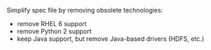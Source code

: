 Simplify spec file by removing obsolete technologies:
- remove RHEL 6 support
- remove Python 2 support
- keep Java support, but remove Java-based drivers (HDFS, etc.)
